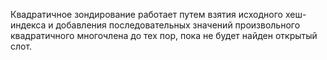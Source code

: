 Квадратичное зондирование работает путем взятия исходного хеш-индекса и добавления последовательных значений произвольного квадратичного многочлена до тех пор, пока не будет найден открытый слот.
